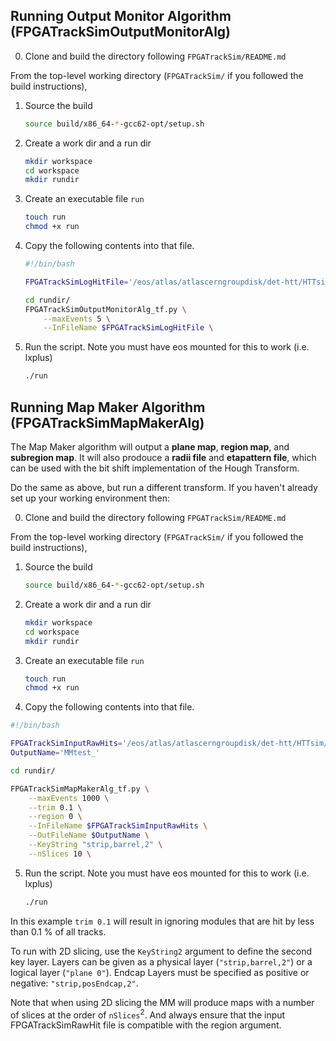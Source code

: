 ## Running Output Monitor Algorithm (FPGATrackSimOutputMonitorAlg)

0. Clone and build the directory following `FPGATrackSim/README.md`

From the top-level working directory (`FPGATrackSim/` if you followed the build instructions),

1. Source the build
    ```sh
    source build/x86_64-*-gcc62-opt/setup.sh
    ```
2. Create a work dir and a run dir
    ```sh
    mkdir workspace
    cd workspace
    mkdir rundir
    ```
3. Create an executable file `run`
    ```sh
    touch run
    chmod +x run
    ```
4. Copy the following contents into that file.
    ```sh
    #!/bin/bash

    FPGATrackSimLogHitFile='/eos/atlas/atlascerngroupdisk/det-htt/HTTsim/ATLAS-P2-ITK-23-00-01/21.9.15/eta0103phi0305/References/loghits__21.9.15-ATLAS-P2-ITK-23-00-01__EF_TaskForce_dev23__EF_TaskForce_dev23__dev_21-02-15.root'

    cd rundir/
    FPGATrackSimOutputMonitorAlg_tf.py \
        --maxEvents 5 \
        --InFileName $FPGATrackSimLogHitFile \
    ```
5. Run the script. Note you must have eos mounted for this to work (i.e. lxplus)
    ```sh
    ./run
    ```

## Running Map Maker Algorithm (FPGATrackSimMapMakerAlg)
The Map Maker algorithm will output a **plane map**, **region map**, and **subregion map**. It will also prodouce a **radii file** and **etapattern file**, which can be used with the bit shift implementation of the Hough Transform.

Do the same as above, but run a different transform. If you haven't already set up your working environment then:

0. Clone and build the directory following `FPGATrackSim/README.md`

From the top-level working directory (`FPGATrackSim/` if you followed the build instructions),

1. Source the build
    ```sh
    source build/x86_64-*-gcc62-opt/setup.sh
    ```
2. Create a work dir and a run dir
    ```sh
    mkdir workspace
    cd workspace
    mkdir rundir
    ```
3. Create an executable file `run`
    ```sh
    touch run
    chmod +x run
    ```
4. Copy the following contents into that file.
```sh
#!/bin/bash

FPGATrackSimInputRawHits='/eos/atlas/atlascerngroupdisk/det-htt/HTTsim/ATLAS-P2-RUN4-01-01-00/single_mu.root'
OutputName='MMtest_'

cd rundir/

FPGATrackSimMapMakerAlg_tf.py \
    --maxEvents 1000 \
    --trim 0.1 \
    --region 0 \
    --InFileName $FPGATrackSimInputRawHits \
    --OutFileName $OutputName \
    --KeyString "strip,barrel,2" \
    --nSlices 10 \
```
5. Run the script. Note you must have eos mounted for this to work (i.e. lxplus)
    ```sh
    ./run
    ```

In this example ```trim 0.1``` will result in ignoring modules that are hit by less than 0.1 % of all tracks.

To run with 2D slicing, use the ```KeyString2``` argument to define the second key layer. Layers can be given as a physical layer (```"strip,barrel,2"```) or a logical layer (```"plane 0"```). Endcap Layers must be specified as positive or negative: ```"strip,posEndcap,2"```. 

Note that when using 2D slicing the MM will produce maps with a number of slices at the order of ```nSlices```<sup>2</sup>. And always ensure that the input FPGATrackSimRawHit file is compatible with the region argument.
